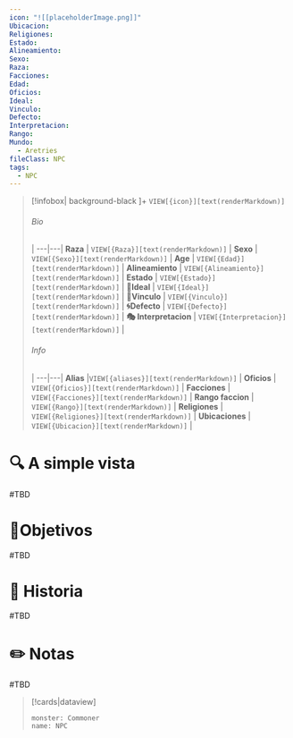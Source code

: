 ```yaml
---
icon: "![[placeholderImage.png]]"
Ubicacion: 
Religiones: 
Estado: 
Alineamiento: 
Sexo: 
Raza: 
Facciones: 
Edad: 
Oficios: 
Ideal: 
Vinculo: 
Defecto: 
Interpretacion: 
Rango: 
Mundo:
  - Aretries
fileClass: NPC
tags:
  - NPC
---
```



> [!infobox| background-black ]+
`VIEW[{icon}][text(renderMarkdown)]`
> ###### Bio
>  |
> ---|---|
> **Raza** | `VIEW[{Raza}][text(renderMarkdown)]` |
> **Sexo** | `VIEW[{Sexo}][text(renderMarkdown)]` |
> **Age** | `VIEW[{Edad}][text(renderMarkdown)]` |
> **Alineamiento** | `VIEW[{Alineamiento}][text(renderMarkdown)]` |
> **Estado** | `VIEW[{Estado}][text(renderMarkdown)]` |
>  **💭Ideal** | `VIEW[{Ideal}][text(renderMarkdown)]` |
>  **🔗Vinculo** | `VIEW[{Vinculo}][text(renderMarkdown)]` |
>  **🌀Defecto** | `VIEW[{Defecto}][text(renderMarkdown)]` |
>  **🎭 Interpretacion** | `VIEW[{Interpretacion}][text(renderMarkdown)]` |
> ###### Info
>  |
> ---|---|
> **Alias** |`VIEW[{aliases}][text(renderMarkdown)]` |
> **Oficios** | `VIEW[{Oficios}][text(renderMarkdown)]` |
> **Facciones** | `VIEW[{Facciones}][text(renderMarkdown)]` |
> **Rango faccion** |  `VIEW[{Rango}][text(renderMarkdown)]` |
> **Religiones** | `VIEW[{Religiones}][text(renderMarkdown)]` |
> **Ubicaciones** | `VIEW[{Ubicacion}][text(renderMarkdown)]` |

# 🔍 A simple vista

#TBD

# 🎯Objetivos

#TBD

# 📜 Historia

#TBD
# ✏️ Notas

#TBD

> [!cards|dataview] 
> ```statblock
>monster: Commoner
>name: NPC
> ```